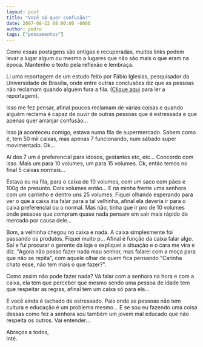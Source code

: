 ```yaml
---
layout: post
title: "Você só quer confusão?"
date: 2007-08-22 08:00:00 -0000
author: pedro
tags: ["pensamentos"]
---
```

<div class="aviso">Como essas postagens são antigas e recuperadas, muitos links podem levar a lugar algum ou mesmo a lugares que não são mais o que eram na época. Mantenho o texto pela reflexão e lembraça.</div>

Li uma reportagem de um estudo feito por Fábio Iglesias, pesquisador da Universidade de Brasília, onde entre outras conclusões diz que as pessoas não reclamam quando alguém fura a fila. (<a href="http://revistagalileu.globo.com/EditoraGlobo/componentes/article/edg_article_print/1,3916,1004240-1719-1,00.html">Clique aqui</a> para ler a reportagem).

Isso me fez pensar, afinal poucos reclamam de várias coisas e quando alguém reclama é capaz de ouvir de outras pessoas que é estressada e que apenas quer arranjar confusão...

Isso já aconteceu comigo, estava numa fila de supermercado. Sabem como é, tem 50 mil caixas, mas apenas 7 funcionando, num sábado super movimentado. Ok...

Aí dos 7 um é preferencial para idosos, gestantes etc, etc... Concordo com isso. Mais um para 10 volumes, um para 15 volumes. Ok, então temos no final 5 caixas normais...

Estava eu na fila, para o caixa de 10 volumes, com um saco com pães e 100g de presunto. Dois volumes então... E na minha frente uma senhora com um carrinho e dentro uns 25 volumes. Fiquei olhando esperando para ver o que a caixa iria falar para a tal velhinha, afinal ela deveria ir para o caixa preferencial ou o normal. Mas não, tinha que ir pro de 10 volumes onde pessoas que compram quase nada pensam em sair mais rápido do mercado por causa dele...

Bom, a velhinha chegou no caixa e nada. A caixa simplesmente foi passando os produtos. Fiquei muito p... Afinal é função da caixa falar algo. Saí e fui procurar o gerente da loja e expliquei a situação e o cara me vira e diz. "Agora não posso fazer nada mau senhor, mas falarei com a moça para que não se repita", com aquele olhar de quem fica pensando "Carinha chato esse, não tem mais o que fazer?".

Como assim não pode fazer nada? Vá falar com a senhora na hora e com a caixa, ela tem que perceber que mesmo sendo uma pessoa de idade tem que respeitar as regras, afinal tem um caixa só para ela...

E você ainda é tachado de estressado. País onde as pessoas não tem cultura e educação é um problema mesmo... E se sou eu fazendo uma coisa dessas como fez a senhora sou também um jovem mal educado que não respeita os outros. Vai entender...

Abraços a todos,  
Inté.